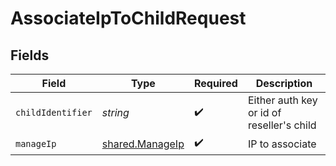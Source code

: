 # AssociateIpToChildRequest


## Fields

| Field                                              | Type                                               | Required                                           | Description                                        |
| -------------------------------------------------- | -------------------------------------------------- | -------------------------------------------------- | -------------------------------------------------- |
| `childIdentifier`                                  | *string*                                           | :heavy_check_mark:                                 | Either auth key or id of reseller's child          |
| `manageIp`                                         | [shared.ManageIp](../../models/shared/manageip.md) | :heavy_check_mark:                                 | IP to associate                                    |